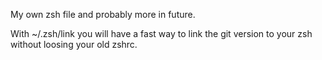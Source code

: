 My own zsh file and probably more in future.

With ~/.zsh/link you will have a fast way to link the git version to your zsh without loosing your old zshrc.
